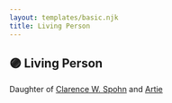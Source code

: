 ```yaml
---
layout: templates/basic.njk
title: Living Person
---
```

## 🟣 Living Person

Daughter of [Clarence W. Spohn](/people/6/64811370) and [Artie ](/people/4/49074271)
